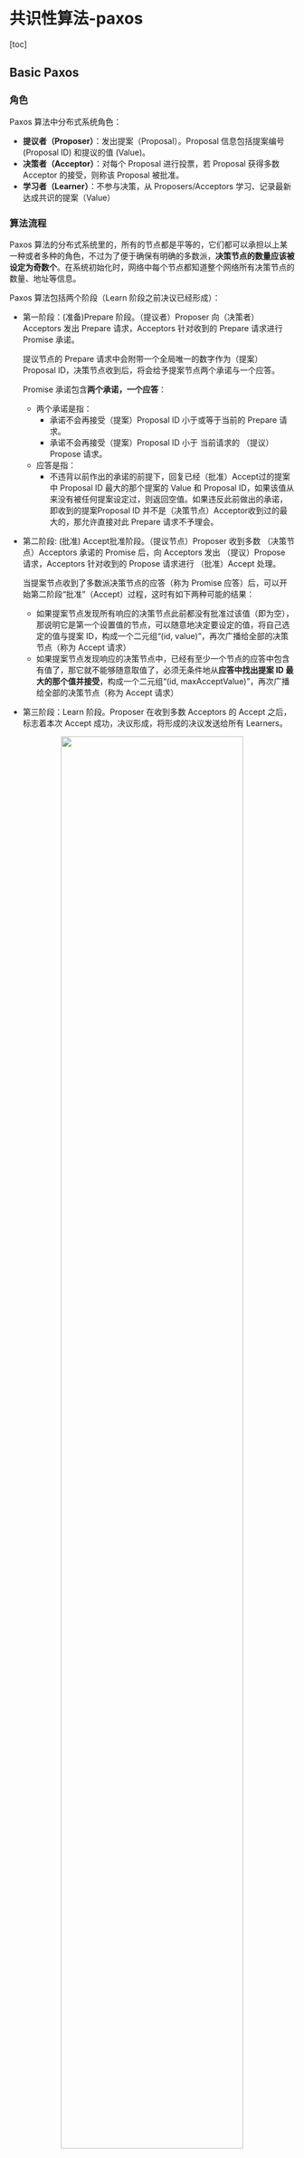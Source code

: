# 共识性算法-paxos

[toc]

## Basic Paxos

### 角色

Paxos 算法中分布式系统角色：

- **提议者（Proposer）**：发出提案（Proposal）。Proposal 信息包括提案编号 (Proposal ID) 和提议的值 (Value)。
- **决策者（Acceptor）**：对每个 Proposal 进行投票，若 Proposal 获得多数 Acceptor 的接受，则称该 Proposal 被批准。
- **学习者（Learner）**：不参与决策，从 Proposers/Acceptors 学习、记录最新达成共识的提案（Value）

### 算法流程

Paxos 算法的分布式系统里的，所有的节点都是平等的，它们都可以承担以上某一种或者多种的角色，不过为了便于确保有明确的多数派，**决策节点的数量应该被设定为奇数个**。在系统初始化时，网络中每个节点都知道整个网络所有决策节点的数量、地址等信息。

Paxos 算法包括两个阶段（Learn 阶段之前决议已经形成）：

* 第一阶段：(准备)Prepare 阶段。（提议者）Proposer 向（决策者）Acceptors 发出 Prepare 请求，Acceptors 针对收到的 Prepare 请求进行 Promise 承诺。

  提议节点的 Prepare 请求中会附带一个全局唯一的数字作为（提案）Proposal ID，决策节点收到后，将会给予提案节点两个承诺与一个应答。

  Promise 承诺包含**两个承诺，一个应答**：

  * 两个承诺是指：
    - 承诺不会再接受（提案）Proposal ID 小于或等于当前的 Prepare 请求。
    - 承诺不会再接受（提案）Proposal ID 小于 当前请求的 （提议）Propose 请求。
  * 应答是指：
    * 不违背以前作出的承诺的前提下，回复已经（批准）Accept过的提案中 Proposal ID 最大的那个提案的 Value 和 Proposal ID，如果该值从来没有被任何提案设定过，则返回空值。如果违反此前做出的承诺，即收到的提案Proposal ID 并不是（决策节点）Acceptor收到过的最大的，那允许直接对此 Prepare 请求不予理会。

* 第二阶段:  (批准) Accept批准阶段。（提议节点）Proposer 收到多数 （决策节点）Acceptors 承诺的 Promise 后，向 Acceptors 发出 （提议）Propose 请求，Acceptors 针对收到的 Propose 请求进行 （批准）Accept 处理。

  当提案节点收到了多数派决策节点的应答（称为 Promise 应答）后，可以开始第二阶段“批准”（Accept）过程，这时有如下两种可能的结果：

  * 如果提案节点发现所有响应的决策节点此前都没有批准过该值（即为空），那说明它是第一个设置值的节点，可以随意地决定要设定的值，将自己选定的值与提案 ID，构成一个二元组“(id, value)”，再次广播给全部的决策节点（称为 Accept 请求）
  * 如果提案节点发现响应的决策节点中，已经有至少一个节点的应答中包含有值了，那它就不能够随意取值了，必须无条件地从**应答中找出提案 ID 最大的那个值并接受**，构成一个二元组“(id, maxAcceptValue)”，再次广播给全部的决策节点（称为 Accept 请求）

* 第三阶段：Learn 阶段。Proposer 在收到多数 Acceptors 的 Accept 之后，标志着本次 Accept 成功，决议形成，将形成的决议发送给所有 Learners。

<div align="center"><img src="https://github.com/craftlook/Note/blob/master/image/paxos/paxosq.png" width="80%" heigth="80%" ></div>

### 工作实例

假设一个分布式系统有五个节点，分别命名为 S1、S2、S3、S4、S5，这个例子中只讨论正常通信的场景，不涉及网络分区。全部节点都同时扮演着提案节点和决策节点的身份。此时，有两个并发的请求分别希望将同一个值分别设定为 X（由 S1作为提案节点提出）和 Y（由 S5作为提案节点提出），以 P 代表准备阶段，以 A 代表批准阶段，这时候可能发生以下情况：

* 情况一：S1选定的(提案 ID) P 是 3.1（全局唯一 ID 加上节点编号），先取得了多数派决策节点的 Promise 和 Accepted 应答，此时 S5选定(提案 ID) P 是 4.5，发起 Prepare 请求，收到的多数派应答中至少会包含 1 个此前应答过 S1的决策节点，假设是 S3，那么 S3提供的 Promise 中必将包含 S1已设定好的值 X，S5就必须无条件地用 X 代替 Y 作为自己提案的值，由此整个系统对“取值为 X”这个事实达成一致。

  <div align="center"><img src="https://github.com/craftlook/Note/blob/master/image/paxos/paxos1.png" heigth="70%" width="70%"/></div>
  <div align="center">整个系统对“取值为 X”达成一致</div>

  

* 情况二：对于情况一，X 被选定为最终值是必然结果，但从上图中可以看出，X 被选定为最终值并不是必定需要多数派的共同批准，只取决于 S5提案时 Promise 应答中是否已包含了批准过 X 的决策节点，譬如图 所示，S5发起提案的 Prepare 请求时，X 并未获得多数派批准，但由于 S3已经批准的关系，最终共识的结果仍然是 X。

  <div align="center"><img src="https://github.com/craftlook/Note/blob/master/image/paxos/paxos2.png" heigth="70%" width="70%"/></div>

  <div align="center">X 被选定只取决于 Promise 应答中是否已批准</center></div>

* 情况三：另外一种可能的结果是 S5提案时 Promise 应答中并未包含批准过 X 的决策节点，譬如应答 S5提案时，节点 S1已经批准了 X，节点 S2、S3未批准但返回了 Promise 应答，此时 S5以更大的提案 ID 获得了 S3、S4、S5的 Promise，这三个节点均未批准过任何值，那么 S3将不会再接收来自 S1的 Accept 请求，因为它的提案 ID 已经不是最大的了，这三个节点将批准 Y 的取值，整个系统最终会对“取值为 Y”达成一致，如图所示

  <div align="center"><img src="https://github.com/craftlook/Note/blob/master/image/paxos/paxos3.png" heigth="70%" width="70%"/></div>

  <div align="center">整个系统最终会对“取值为 Y”达成一致</div>

* 情况四：从情况三可以推导出另一种极端的情况，如果两个提案节点交替使用更大的提案 ID 使得准备阶段成功，但是批准阶段失败的话，这个过程理论上可以无限持续下去，形成活锁（Live Lock），如图所示。在算法实现中会引入随机超时时间来避免活锁的产生。

  <div align="center"><img src="https://github.com/craftlook/Note/blob/master/image/paxos/paxos4.png" heigth="70%" width="70%"/></div>

  <div align="center">批准阶段失败，形成活锁</div>

**总结**：Basic Paxos 只能对单个值形成决议，并且决议的形成至少需要两次网络请求和应答（准备和批准阶段各一次），高并发情况下将产生较大的网络开销，极端情况下甚至可能形成活锁。Basic Paxos 是一种很学术化但对工业化并不友好的算法，现在几乎只用来做理论研究。实际的应用都是基于**Multi Paxos 和 Fast Paxos ** 算法的。

## Multi Paxos

### Basic Paxos 的问题

Basic Paxos 有以下问题，导致它不能应用于实际：

- **Basic Paxos 算法只能对一个值形成决议**。
- **Basic Paxos 算法会消耗大量网络带宽**。Basic Paxos 中，决议的形成至少需要两次网络通信，在高并发情况下可能需要更多的网络通信，极端情况下甚至可能形成活锁。如果想连续确定多个值，Basic Paxos 搞不定了。

### Multi Paxos 的改进

Multi Paxos 正是为解决以上问题而提出。Multi Paxos 基于 Basic Paxos 做了两点改进：

- 针对每一个要确定的值，运行一次 Paxos 算法实例（Instance），形成决议。每一个 Paxos 实例使用唯一的 Instance ID 标识。
- 在所有 Proposer 中选举一个 Leader，由 Leader 唯一地提交 Proposal 给 Acceptor 进行表决。这样没有 Proposer 竞争，解决了活锁问题。在系统中仅有一个 Leader 进行 Value 提交的情况下，Prepare 阶段就可以跳过，从而将两阶段变为一阶段，提高效率。

Multi Paxos 首先需要选举 Leader，Leader 的确定也是一次决议的形成，所以可执行一次 Basic Paxos 实例来选举出一个 Leader。选出 Leader 之后只能由 Leader 提交 Proposal，在 Leader 宕机之后服务临时不可用，需要重新选举 Leader 继续服务。在系统中仅有一个 Leader 进行 Proposal 提交的情况下，Prepare 阶段可以跳过。

Multi Paxos 通过改变 Prepare 阶段的作用范围至后面 Leader 提交的所有实例，从而使得 Leader 的连续提交只需要执行一次 Prepare 阶段，后续只需要执行 Accept 阶段，将两阶段变为一阶段，提高了效率。为了区分连续提交的多个实例，每个实例使用一个 Instance ID 标识，Instance ID 由 Leader 本地递增生成即可。

Multi Paxos 允许有多个自认为是 Leader 的节点并发提交 Proposal 而不影响其安全性，这样的场景即退化为 Basic Paxos。

Chubby 和 Boxwood 均使用 Multi Paxos。ZooKeeper 使用的 Zab 也是 Multi Paxos 的变形。

## Paxos 推导过程

### 最简单的方案——只有一个Acceptor

假设只有一个Acceptor（可以有多个Proposer），只要Acceptor接受它收到的第一个提案，则该提案被选定，该提案里的value就是被选定的value。这样就保证只有一个value会被选定。

但是，如果这个唯一的Acceptor宕机了，那么整个系统就**无法工作**了！

因此，必须要有**多个Acceptor**！
<div align="center"><img src="https://github.com/craftlook/Note/blob/master/image/paxos/paxost1.png" heigth="70%" width="70%"/></div>

### 多个Acceptor

多个Acceptor的情况如下图。那么，如何保证在多个Proposer和多个Acceptor的情况下选定一个value呢？

<div align="center"><img src="https://github.com/craftlook/Note/blob/master/image/paxos/paxost2.png" heigth="70%" width="70%"/></div>
下面开始寻找解决方案。

如果我们希望即使只有一个Proposer提出了一个value，该value也最终被选定。

那么，就得到下面的约束：

> P1：一个Acceptor必须接受它收到的第一个提案。

但是，这又会引出另一个问题：如果每个Proposer分别提出不同的value，发给不同的Acceptor。根据P1，Acceptor分别接受自己收到的value，就导致不同的value被选定。出现了不一致。如下图：
<div align="center"><img src="https://github.com/craftlook/Note/blob/master/image/paxos/paxost3.png" heigth="70%" width="70%"/></div>
刚刚是因为『一个提案只要被一个Acceptor接受，则该提案的value就被选定了』才导致了出现上面不一致的问题。因此，我们需要加一个规定：

> 规定：一个提案被选定需要被**半数以上**的Acceptor接受

这个规定又暗示了：『一个Acceptor必须能够接受不止一个提案！』不然可能导致最终没有value被选定。比如上图的情况。v1、v2、v3都没有被选定，因为它们都只被一个Acceptor的接受。

最开始讲的『**提案=value**』已经不能满足需求了，于是重新设计提案，给每个提案加上一个提案编号，表示提案被提出的顺序。令『**提案=提案编号+value**』。

虽然允许多个提案被选定，但必须保证所有被选定的提案都具有相同的value值。否则又会出现不一致。

于是有了下面的约束：

> P2：如果某个value为v的提案被选定了，那么每个编号更高的被选定提案的value必须也是v。

一个提案只有被Acceptor接受才可能被选定，因此我们可以把P2约束改写成对Acceptor接受的提案的约束P2a。

> P2a：如果某个value为v的提案被选定了，那么每个编号更高的被Acceptor接受的提案的value必须也是v。

只要满足了P2a，就能满足P2。

但是，考虑如下的情况：假设总的有5个Acceptor。Proposer2提出[M1,V1]的提案，Acceptor25（半数以上）均接受了该提案，于是对于Acceptor25和Proposer2来讲，它们都认为V1被选定。Acceptor1刚刚从宕机状态恢复过来（之前Acceptor1没有收到过任何提案），此时Proposer1向Acceptor1发送了[M2,V2]的提案（V2≠V1且M2>M1），对于Acceptor1来讲，这是它收到的第一个提案。根据P1（一个Acceptor必须接受它收到的第一个提案。）,Acceptor1必须接受该提案！同时Acceptor1认为V2被选定。这就出现了两个问题：

1. Acceptor1认为V2被选定，Acceptor2~5和Proposer2认为V1被选定。出现了不一致。
2. V1被选定了，但是编号更高的被Acceptor1接受的提案[M2,V2]的value为V2，且V2≠V1。这就跟P2a（如果某个value为v的提案被选定了，那么每个编号更高的被Acceptor接受的提案的value必须也是v）矛盾了。

<div align="center"><img src="https://github.com/craftlook/Note/blob/master/image/paxos/paxost4.png" heigth="70%" width="70%"/></div>

所以我们要对P2a约束进行强化！

P2a是对Acceptor接受的提案约束，但其实提案是Proposer提出来的，所有我们可以对Proposer提出的提案进行约束。得到P2b：

P2b：如果某个value为v的提案被选定了，那么之后任何Proposer提出的编号更高的提案的value必须也是v。

由P2b可以推出P2a进而推出P2。

那么，如何确保在某个value为v的提案被选定后，Proposer提出的编号更高的提案的value都是v呢？

只要满足P2c即可：

P2c：对于任意的N和V，如果提案[N, V]被提出，那么存在一个半数以上的Acceptor组成的集合S，满足以下两个条件中的任意一个：

S中每个Acceptor都没有接受过编号小于N的提案。
S中Acceptor接受过的最大编号的提案的value为V。
Proposer生成提案
为了满足P2b，这里有个比较重要的思想：Proposer生成提案之前，应该先去『学习』已经被选定或者可能被选定的value，然后以该value作为自己提出的提案的value。如果没有value被选定，Proposer才可以自己决定value的值。这样才能达成一致。这个学习的阶段是通过一个『Prepare请求』实现的。

于是我们得到了如下的提案生成算法：

Proposer选择一个新的提案编号N，然后向某个Acceptor集合（半数以上）发送请求，要求该集合中的每个Acceptor做出如下响应（response）。
(a) 向Proposer承诺保证不再接受任何编号小于N的提案。
(b) 如果Acceptor已经接受过提案，那么就向Proposer响应已经接受过的编号小于N的最大编号的提案。

我们将该请求称为编号为N的Prepare请求。

如果Proposer收到了半数以上的Acceptor的响应，那么它就可以生成编号为N，Value为V的提案[N,V]。这里的V是所有的响应中编号最大的提案的Value。如果所有的响应中都没有提案，那 么此时V就可以由Proposer自己选择。
生成提案后，Proposer将该提案发送给半数以上的Acceptor集合，并期望这些Acceptor能接受该提案。我们称该请求为Accept请求。（注意：此时接受Accept请求的Acceptor集合不一定是之前响应Prepare请求的Acceptor集合）

Acceptor接受提案
Acceptor可以忽略任何请求（包括Prepare请求和Accept请求）而不用担心破坏算法的安全性。因此，我们这里要讨论的是什么时候Acceptor可以响应一个请求。

我们对Acceptor接受提案给出如下约束：

P1a：一个Acceptor只要尚未响应过任何编号大于N的Prepare请求，那么他就可以接受这个编号为N的提案。

如果Acceptor收到一个编号为N的Prepare请求，在此之前它已经响应过编号大于N的Prepare请求。根据P1a，该Acceptor不可能接受编号为N的提案。因此，该Acceptor可以忽略编号为N的Prepare请求。当然，也可以回复一个error，让Proposer尽早知道自己的提案不会被接受。

因此，一个Acceptor只需记住：1. 已接受的编号最大的提案 2. 已响应的请求的最大编号。

<div align="center"><img src="https://github.com/craftlook/Note/blob/master/image/paxos/paxost5.png" heigth="70%" width="70%"/></div>


## 协助记忆总结

